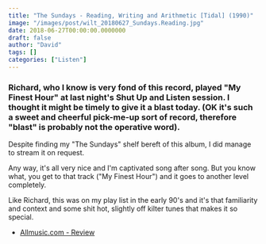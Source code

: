 ```yaml
---
title: "The Sundays - Reading, Writing and Arithmetic [Tidal] (1990)"
image: "/images/post/wilt_20180627_Sundays.Reading.jpg"
date: 2018-06-27T00:00:00.0000000
draft: false
author: "David"
tags: []
categories: ["Listen"]
---
```

### Richard, who I know is very fond of this record, played "My Finest Hour" at last night's Shut Up and Listen session. I thought it might be timely to give it a blast today. (OK it's such a sweet and cheerful pick-me-up sort of record, therefore "blast" is probably not the operative word).  
Despite finding my "The Sundays" shelf bereft of this album, I did manage to stream it on request.

 Any way, it's all very nice and I'm captivated song after song. But you know what, you get to that track ("My Finest Hour") and it goes to another level completely.  
  
Like Richard, this was on my play list in the early 90's and it's that familiarity and context and some shit hot, slightly off kilter tunes that makes it so special.

-  [Allmusic.com - Review](https://www.allmusic.com/album/reading-writing-and-arithmetic-mw0000654789)